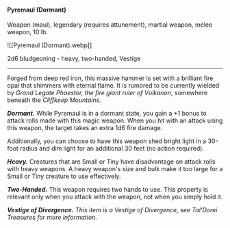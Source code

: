 #### Pyremaul (Dormant)

Weapon (maul), legendary (requires attunement), martial weapon, melee weapon, 10 lb.

![[Pyremaul (Dormant).webp]]

2d6 bludgeoning  - heavy, two-handed, Vestige

---

Forged from deep red iron, this massive hammer is set with a brilliant fire opal that shimmers with eternal flame. It is rumored to be currently wielded by *Grand Legate Phaestor, the fire giant ruler of Vulkanon*, somewhere beneath the *Cliffkeep Mountains*.

***Dormant.*** While Pyremaul is in a dormant state, you gain a +1 bonus to attack rolls made with this magic weapon. When you hit with an attack using this weapon, the target takes an extra 1d6 fire damage.

Additionally, you can choose to have this weapon shed bright light in a 30-foot radius and dim light for an additional 30 feet (no action required).

***Heavy.*** Creatures that are Small or Tiny have disadvantage on attack rolls with heavy weapons. A heavy weapon's size and bulk make it too large for a Small or Tiny creature to use effectively.

***Two-Handed.*** This weapon requires two hands to use. This property is relevant only when you attack with the weapon, not when you simply hold it.

***Vestige of Divergence.*** *This item is a Vestige of Divergence, see *Tal'Dorei Treasures* for more information.*



